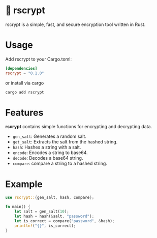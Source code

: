 # 🔑 rscrypt

rscrypt is a simple, fast, and secure encryption tool written in Rust.

# Usage

Add rscrypt to your Cargo.toml:

```toml
[dependencies]
rscrypt = "0.1.0"
```

or install via cargo

```bash
cargo add rscrypt
```

# Features

**rscrypt** contains simple functions for encrypting and decrypting data.

- `gen_salt`: Generates a random salt.
- `get_salt`: Extracts the salt from the hashed string.
- `hash`: Hashes a string with a salt.
- `encode`: Encodes a string to base64.
- `decode`: Decodes a base64 string.
- `compare`: compare a string to a hashed string.

# Example

```rust
use rscrypt::{gen_salt, hash, compare};

fn main() {
    let salt = gen_salt(10);
    let hash = hash(&salt, "password");
    let is_correct = compare("password", &hash);
    println!("{}", is_correct);
}
```
